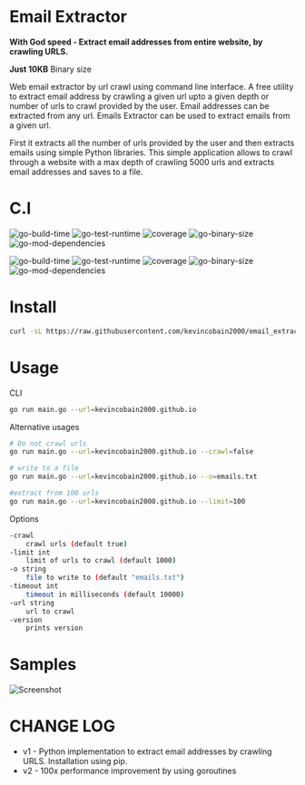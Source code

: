# Email Extractor

**With God speed - Extract email addresses from entire website, by crawling URLS.**

**Just 10KB** Binary size

Web email extractor by url crawl using command line interface. A free utility to extract email address by crawling a given url upto a given depth or number of urls to crawl provided by the user. Email addresses can be extracted from any url. Emails Extractor can be used to extract emails from a given url.

First it extracts all the number of urls provided by the user and then extracts emails using simple Python libraries. This simple application allows to crawl through a website with a max depth of crawling 5000 urls and extracts email addresses and saves to a file.

# C.I

![go-build-time](https://coveritup.app/badge?org=kevincobain2000&repo=email_extractor&type=go-build-time&branch=master)
![go-test-runtime](https://coveritup.app/badge?org=kevincobain2000&repo=email_extractor&type=go-test-runtime&branch=master)
![coverage](https://coveritup.app/badge?org=kevincobain2000&repo=email_extractor&type=coverage&branch=master)
![go-binary-size](https://coveritup.app/badge?org=kevincobain2000&repo=email_extractor&type=go-binary-size&branch=master)
![go-mod-dependencies](https://coveritup.app/badge?org=kevincobain2000&repo=email_extractor&type=go-mod-dependencies&branch=master)

![go-build-time](https://coveritup.app/chart?org=kevincobain2000&repo=email_extractor&type=go-build-time&output=svg&width=160&height=160&branch=master&line=fill)
![go-test-runtime](https://coveritup.app/chart?org=kevincobain2000&repo=email_extractor&type=go-test-runtime&output=svg&width=160&height=160&branch=master&line=fill)
![coverage](https://coveritup.app/chart?org=kevincobain2000&repo=email_extractor&type=coverage&output=svg&width=160&height=160&branch=master)
![go-binary-size](https://coveritup.app/chart?org=kevincobain2000&repo=email_extractor&type=go-binary-size&output=svg&width=160&height=160&branch=master)
![go-mod-dependencies](https://coveritup.app/chart?org=kevincobain2000&repo=email_extractor&type=go-mod-dependencies&output=svg&width=160&height=160&branch=master&line=fill)


# Install

```sh
curl -sL https://raw.githubusercontent.com/kevincobain2000/email_extractor/master/install.sh | sh
```


# Usage

CLI

```sh
go run main.go --url=kevincobain2000.github.io
```

Alternative usages


```sh
# Do not crawl urls
go run main.go --url=kevincobain2000.github.io --crawl=false

# write to a file
go run main.go --url=kevincobain2000.github.io --o=emails.txt

#extract from 100 urls
go run main.go --url=kevincobain2000.github.io --limit=100
```

Options

```sh
-crawl
    crawl urls (default true)
-limit int
    limit of urls to crawl (default 1000)
-o string
    file to write to (default "emails.txt")
-timeout int
    timeout in milliseconds (default 10000)
-url string
    url to crawl
-version
    prints version
```

# Samples

![Screenshot](https://imgur.com/EDKlBIh.png)

# CHANGE LOG

- v1 - Python implementation to extract email addresses by crawling URLS. Installation using pip.
- v2 - 100x performance improvement by using goroutines